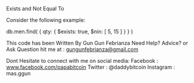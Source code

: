 Exists and Not Equal To

Consider the following example:

db.men.find( { qty: { $exists: true, $nin: [ 5, 15 ] } } )


This code has been Written By Gun Gun Febrianza
Need Help? Advice? or Ask Question hit me at :
gungunfebrianza@gmail.com

Dont Hesitate to connect with me on social media:
Facebook : www.facebook.com/papabitcoin
Twitter : @daddybitcoin
Instagram : mas.ggun